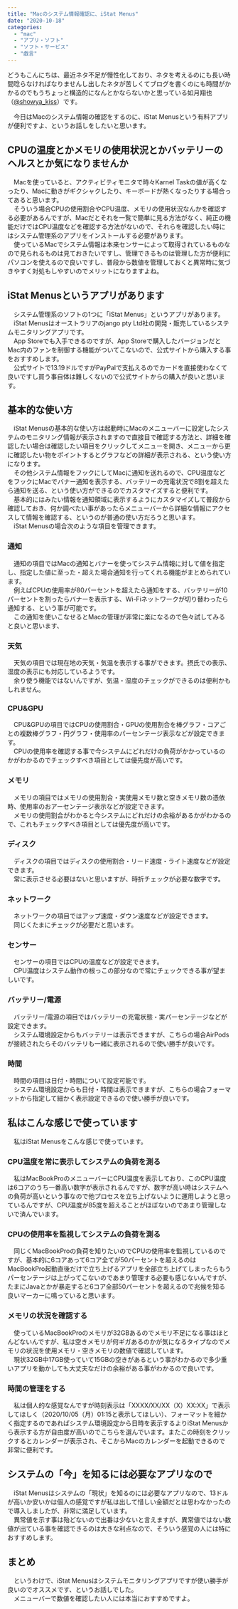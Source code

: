 ```yaml
---
title: "Macのシステム情報確認に、iStat Menus"
date: "2020-10-18"
categories: 
  - "mac"
  - "アプリ・ソフト"
  - "ソフト・サービス"
  - "戯言"
---
```


どうもこんにちは、最近ネタ不足が慢性化しており、ネタを考えるのにも長い時間唸らなければなりませんし出したネタが苦しくてブログを書くのにも時間がかかるのでもうちょっと構造的になんとかならないかと思っている如月翔也（[@showya\_kiss](http://twitter.com/showya_kiss)）です。  
  
　今日はMacのシステム情報の確認をするのに、iStat Menusという有料アプリが便利ですよ、というお話しをしたいと思います。  

## CPUの温度とかメモリの使用状況とかバッテリーのヘルスとか気になりませんか

　Macを使っていると、アクティビティモニタで時々Karnel Taskの値が高くなったり、Macに動きがギクシャクしたり、キーボードが熱くなったりする場合ってあると思います。  
　そういう場合CPUの使用割合やCPU温度、メモリの使用状況なんかを確認する必要があるんですが、Macだとそれを一覧で簡単に見る方法がなく、純正の機能だけではCPU温度などを確認する方法がないので、それらを確認したい時にはシステム管理系のアプリをインストールする必要があります。  
　使っているMacでシステム情報は本来センサーによって取得されているものなので見られるものは見ておきたいですし、管理できるものは管理した方が便利にパソコンを使えるので良いですし、普段から数値を管理しておくと異常時に気づきやすく対処もしやすいのでメリットになりますよね。  

## iStat Menusというアプリがあります

　システム管理系のソフトの1つに「iStat Menus」というアプリがあります。  
　iStat Menusはオーストラリアのjango pty Ltd社の開発・販売しているシステムモニタリングアプリです。  
　App Storeでも入手できるのですが、App Storeで購入したバージョンだとMac内のファンを制御する機能がついてこないので、公式サイトから購入する事をおすすめします。  
　公式サイトで13.19ドルですがPayPalで支払えるのでカードを直接使わなくて良いですし買う事自体は難しくないので公式サイトからの購入が良いと思います。  

## 基本的な使い方

　iStat Menusの基本的な使い方は起動時にMacのメニューバーに設定したシステムのモニタリング情報が表示されますので直接目で確認する方法と、詳細を確認したい場合は確認したい項目をクリックしてメニューを開き、メニューから更に確認したい物をポイントするとグラフなどの詳細が表示される、という使い方になります。  
　その他システム情報をフックにしてMacに通知を送れるので、CPU温度などをフックにMacでバナー通知を表示する、バッテリーの充電状況で8割を超えたら通知を送る、という使い方ができるのでカスタマイズすると便利です。  
　基本的にはみたい情報を通知領域に表示するようにカスタマイズして普段から確認しておき、何か調べたい事があったらメニューバーから詳細な情報にアクセスして情報を確認する、というのが普通の使い方だろうと思います。  
　iStat Menusの場合次のような項目を管理できます。  

### 通知

　通知の項目ではMacの通知とバナーを使ってシステム情報に対して値を指定し、指定した値に至った・超えた場合通知を行ってくれる機能がまとめられています。  
　例えばCPUの使用率が80パーセントを超えたら通知をする、バッテリーが10パーセントを割ったらバナーを表示する、Wi-Fiネットワークが切り替わったら通知する、という事が可能です。  
　この通知を使いこなせるとMacの管理が非常に楽になるので色々試してみると良いと思います、  

### 天気

　天気の項目では現在地の天気・気温を表示する事ができます。摂氏での表示、湿度の表示にも対応しているようです。  
　余り使う機能ではないんですが、気温・湿度のチェックができるのは便利かもしれません。  

### CPU&GPU

　CPU&GPUの項目ではCPUの使用割合・GPUの使用割合を棒グラフ・コアごとの複数棒グラフ・円グラフ・使用率のパーセンテージ表示などが設定できます。  
　CPUの使用率を確認する事で今システムにどれだけの負荷がかかっているのかがわかるのでチェックすべき項目としては優先度が高いです。  

### メモリ

　メモリの項目ではメモリの使用割合・実使用メモリ数と空きメモリ数の憑依時、使用率のおアーセンテージ表示などが設定できます。  
　メモリの使用割合がわかると今システムにどれだけの余裕があるかがわかるので、これもチェックすべき項目としては優先度が高いです。  

### ディスク

　ディスクの項目ではディスクの使用割合・リード速度・ライト速度などが設定できます。  
　常に表示させる必要はないと思いますが、時折チェックが必要な数字です。  

### ネットワーク

　ネットワークの項目ではアップ速度・ダウン速度などが設定できます。  
　同じくたまにチェックが必要だと思います。  

### センサー

　センサーの項目ではCPUの温度などが設定できます。  
　CPU温度はシステム動作の根っこの部分なので常にチェックできる事が望ましいです。  

### バッテリー/電源

　バッテリー/電源の項目ではバッテリーの充電状態・実パーセンテージなどが設定できます。  
　システム環境設定からもバッテリーは表示できますが、こちらの場合AirPodsが接続されたらそのバッテリも一緒に表示されるので使い勝手が良いです。  

### 時間

　時間の項目は日付・時間について設定可能です。  
　システム環境設定からも日付・時間は表示できますが、こちらの場合フォーマットから指定して細かく表示設定できるので使い勝手が良いです。  

## 私はこんな感じで使っています

　私はiStat Menusをこんな感じで使っています。  

### CPU温度を常に表示してシステムの負荷を測る

　私はMacBookProのメニューバーにCPU温度を表示しており、このCPU温度は6コアのうち一番高い数字が表示されるんですが、数字が高い時はシステムへの負荷が高いという事なので他プロセスを立ち上げないように運用しようと思っているんですが、CPU温度が85度を超えることがほぼないのであまり管理しないで済んでいます。  

### CPUの使用率を監視してシステムの負荷を測る

　同じくMacBookProの負荷を知りたいのでCPUの使用率を監視しているのですが、基本的に6コアあって6コア全てが50パーセントを超えるのはMacBookPro起動直後だけで立ち上げるアプリを全部立ち上げてしまったらもうパーセンテージは上がってこないのであまり管理する必要も感じないんですが、たまにJavaとかが暴走すると6コア全部50パーセントを超えるので兆候を知る良いマーカーに鳴っていると思います。  

### メモリの状況を確認する

　使っているMacBookProのメモリが32GBあるのでメモリ不足になる事はほとんどないんですが、私は空きメモリが何ギガあるのかが気になるタイプなのでメモリの状況を使用メモリ・空きメモリの数値で確認しています。  
　現状32GB中17GB使っていて15GBの空きがあるという事がわかるので多少重いアプリを動かしても大丈夫なだけの余裕がある事がわかるので良いです。  

### 時間の管理をする

　私は個人的な感覚なんですが時刻表示は「XXXX/XX/XX（X）XX:XX」で表示してほしく（2020/10/05（月）01:15と表示してほしい）、フォーマットを細かく指定するのであればシステム環境設定から日時を表示するよりiStat Menusから表示する方が自由度が高いのでこちらを選んでいます。またこの時刻をクリックするとカレンダーが表示され、そこからMacのカレンダーを起動できるので非常に便利です。  

## システムの「今」を知るには必要なアプリなので

　iStat Menusはシステムの「現状」を知るのには必要なアプリなので、13ドルが高いか安いかは個人の感覚ですが私は出して惜しい金額だとは思わなかったので導入しましたが、非常に満足しています。  
　異常値を示す事は殆どないので出番は少ないと言えますが、異常値ではない数値が出ている事を確認できるのは大きな利点なので、そういう感覚の人には特におすすめします。  

## まとめ

　というわけで、iStat Menusはシステムモニタリングアプリですが使い勝手が良いのでオススメです、というお話しでした。  
　メニューバーで数値を確認したい人には本当におすすめですよ。
